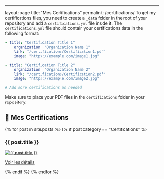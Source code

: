 ---
layout: page
title: "Mes Certifications"
permalink: /certifications/
To get my certifications files, you need to create a `_data` folder in the root of your repository and add a `certifications.yml` file inside it. The `certifications.yml` file should contain your certifications data in the following format:

```yaml
- title: "Certification Title 1"
    organization: "Organization Name 1"
    link: "/certifications/Certification1.pdf"
    image: "https://example.com/image1.jpg"

- title: "Certification Title 2"
    organization: "Organization Name 2"
    link: "/certifications/Certification2.pdf"
    image: "https://example.com/image2.jpg"

# Add more certifications as needed
```

Make sure to place your PDF files in the `certifications` folder in your repository.

<link rel="stylesheet" href="https://cdn.jsdelivr.net/npm/swiper/swiper-bundle.min.css" />
<script src="https://cdn.jsdelivr.net/npm/swiper/swiper-bundle.min.js"></script>

## 📜 Mes Certifications


{% for post in site.posts %}
  {% if post.category == "Certifications" %}
  <div>
    <h3>{{ post.title }}</h3>
    <a href="{{ post.url }}">
      <img src="{{ post.img }}" alt="{{ post.title }}" style="max-width: 300px; height: auto;">
    </a>
    <p><a href="{{ post.url }}">Voir les détails</a></p>
  </div>
  {% endif %}
{% endfor %}


